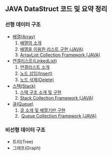 ## JAVA DataStruct 코드 및 요약 정리

### 선형 데이터 구조

-   [배열(Array)](https://github.com/yonghwankim-dev/DataStruct/tree/main/ArrayList)
    1.  [배열의 소개](https://github.com/yonghwankim-dev/DataStruct/blob/main/ArrayList/%231%20%EB%B0%B0%EC%97%B4%EC%9D%98%20%EC%86%8C%EA%B0%9C.md)
    2.  [배열을 이용한 리스트 구현 (JAVA)](https://github.com/yonghwankim-dev/DataStruct/blob/main/ArrayList/%232%20%EB%B0%B0%EC%97%B4%EC%9D%84%20%EC%9D%B4%EC%9A%A9%ED%95%9C%20%EB%A6%AC%EC%8A%A4%ED%8A%B8%20%EA%B5%AC%ED%98%84%20(JAVA).md)
    3.  [ArrayList Collection Framework (JAVA)](https://github.com/yonghwankim-dev/DataStruct/blob/main/ArrayList/%233%20ArrayList%20Collection%20Framework%20(JAVA).md)
-   [연결리스트(LinkedList)](https://github.com/yonghwankim-dev/DataStruct/tree/main/LinkedList)
    1.  [연결리스트 소개](https://github.com/yonghwankim-dev/DataStruct/blob/main/LinkedList/%231%20%EC%97%B0%EA%B2%B0%EB%A6%AC%EC%8A%A4%ED%8A%B8%20%EC%86%8C%EA%B0%9C.md)
    2.  [노드 삽입(Insert)](https://github.com/yonghwankim-dev/DataStruct/blob/main/LinkedList/%232%20%EB%85%B8%EB%93%9C%20%EC%82%BD%EC%9E%85(Insert).md)
    3.  [노드 삭제(Delete)](https://github.com/yonghwankim-dev/DataStruct/blob/main/LinkedList/%233%20%EB%85%B8%EB%93%9C%20%EC%82%AD%EC%A0%9C(Delete).md)
-   [스택(Stack)](https://github.com/yonghwankim-dev/DataStruct/tree/main/Stack)
    1.  [스택 구조 소개 및 구현](https://github.com/yonghwankim-dev/DataStruct/blob/main/Stack/%231%20%EC%8A%A4%ED%83%9D%20%EA%B5%AC%EC%A1%B0%20%EC%86%8C%EA%B0%9C%20%EB%B0%8F%20%EA%B5%AC%ED%98%84.md)
    2.  [Stack Collection Framework (JAVA)](https://github.com/yonghwankim-dev/DataStruct/blob/main/Stack/%232%20Stack%20Collection%20Framework%20(JAVA).md)
-   [큐(Queue)](https://github.com/yonghwankim-dev/DataStruct/tree/main/Queue)
    1.  [큐 소개 및 배열기반 구현](https://github.com/yonghwankim-dev/DataStruct/blob/main/Queue/%231%20%ED%81%90%20%EC%86%8C%EA%B0%9C%20%EB%B0%8F%20%EB%B0%B0%EC%97%B4%EA%B8%B0%EB%B0%98%20%EA%B5%AC%ED%98%84.md)
    2.   [Queue Collection Framework (JAVA)](https://github.com/yonghwankim-dev/DataStruct/blob/main/Queue/%232%20Queue%20Collection%20Framework%20(JAVA).md)

### 비선형 데이터 구조

-   트리(Tree)
-   그래프(Graph)
